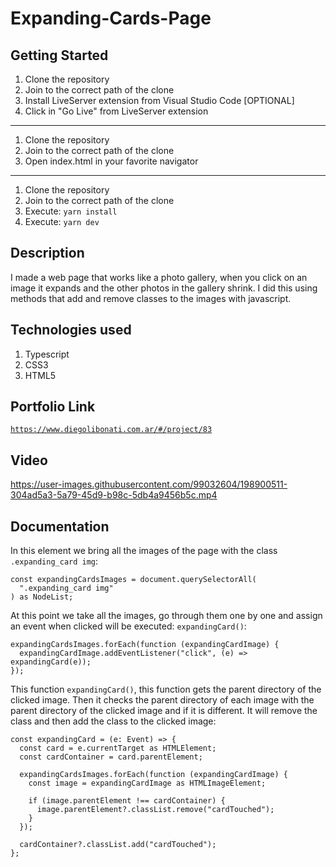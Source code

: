 # Expanding-Cards-Page

## Getting Started

1. Clone the repository
2. Join to the correct path of the clone
3. Install LiveServer extension from Visual Studio Code [OPTIONAL]
4. Click in "Go Live" from LiveServer extension

---

1. Clone the repository
2. Join to the correct path of the clone
3. Open index.html in your favorite navigator

---

1. Clone the repository
2. Join to the correct path of the clone
3. Execute: `yarn install`
4. Execute: `yarn dev`


## Description

I made a web page that works like a photo gallery, when you click on an image it expands and the other photos in the gallery shrink. I did this using methods that add and remove classes to the images with javascript.

## Technologies used

1. Typescript
2. CSS3
3. HTML5

## Portfolio Link

[`https://www.diegolibonati.com.ar/#/project/83`](https://www.diegolibonati.com.ar/#/project/83)

## Video

https://user-images.githubusercontent.com/99032604/198900511-304ad5a3-5a79-45d9-b98c-5db4a9456b5c.mp4

## Documentation

In this element we bring all the images of the page with the class `.expanding_card img`:

```
const expandingCardsImages = document.querySelectorAll(
  ".expanding_card img"
) as NodeList;
```

At this point we take all the images, go through them one by one and assign an event when clicked will be executed: `expandingCard()`:

```
expandingCardsImages.forEach(function (expandingCardImage) {
  expandingCardImage.addEventListener("click", (e) => expandingCard(e));
});
```

This function `expandingCard()`, this function gets the parent directory of the clicked image. Then it checks the parent directory of each image with the parent directory of the clicked image and if it is different. It will remove the class and then add the class to the clicked image:

```
const expandingCard = (e: Event) => {
  const card = e.currentTarget as HTMLElement;
  const cardContainer = card.parentElement;

  expandingCardsImages.forEach(function (expandingCardImage) {
    const image = expandingCardImage as HTMLImageElement;

    if (image.parentElement !== cardContainer) {
      image.parentElement?.classList.remove("cardTouched");
    }
  });

  cardContainer?.classList.add("cardTouched");
};
```
